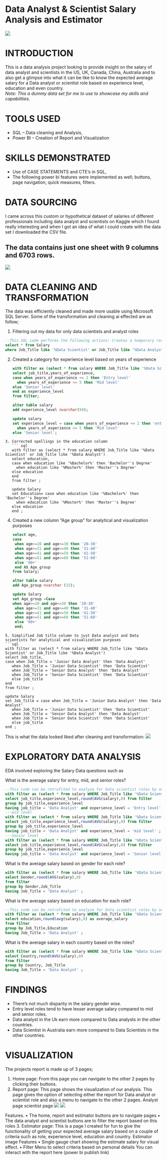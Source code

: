 # Data Analyst & Scientist Salary Analysis and Estimator
![](Home.jpg)

# INTRODUCTION
This is a data analysis project looking to provide insight on the salary of data analyst and scientists in the US, UK, Canada, China, Australia and to also get a glimpse into what it can be like to know the expected average salary for a Data analyst or scientist role based on experience level, education and even country.  
_Note: This a dummy data set for me to use to showcase my skills and capabilities._
# TOOLS USED
- SQL – Data cleaning and Analysis,
- Power BI – Creation of Report and Visualization 

# SKILLS DEMONSTRATED
- Use of CASE STATEMENTS and CTE’s in SQL,
- The following power bi features were implemented as well; buttons, page navigation, quick measures, filters.

# DATA SOURCING
I came across this custom or hypothetical dataset of salaries of different professionals including data analyst and scientists on Kaggle which I found really interesting and when I got an idea of what I could create with the data set I downloaded the CSV file. 
## The data contains just one sheet with 9 columns and 6703 rows.
![](Data_sourcing.PNG)

# DATA CLEANING AND TRANSFORMATION
 The data was efficiently cleaned and made more usable using Microsoft SQL Server. Some of the transformation and cleaning ai effected are as follow;
1. Filtering out my data for only data scientists and analyst roles
  ```sql
--This SQL code performs the following actions: Creates a temporary result set named "filter" containing rows from the "salary" table where the "Job_Title" column contains "Data Scientist" or "Data Analyst".
select * from Salary
where Job_Title like '%Data Scientist' or Job_Title like '%Data Analyst'
```
2. Created a category for experience level based on years of experience
   ```sql
   with filter as (select * from salary WHERE Job_Title like '%Data Scientist' or Job_Title like '%Data Analyst')
   select job_title,years_of_experience,
   case when years_of_experience <= 2 then 'Entry level'
     when years_of_experience <= 5 then 'Mid level'
   else 'Senior level'
   end as experience_level
   from filter;

   alter table salary
   add experience_level nvarchar(50);

   update salary
   set experience_level = case when years_of_experience <= 2 then 'entry level'
     when years_of_experience <= 5 then 'Mid level'
   else 'Senior level';
```   
3. Corrected spellings in the education column
   ``` sql
   with filter as (select * from salary WHERE Job_Title like '%Data Scientist' or Job_Title like '%Data Analyst')
   select education,
   case when education like '%Bachelor%' then 'Bachelor''s Degree'
     when education like '%Master%' then 'Master''s Degree'
   else education
   end
   from filter ;

   update Salary
   set Education= case when education like '%Bachelor%' then 'Bachelor''s Degree'
     when education like '%Master%' then 'Master''s Degree'
   else education
   end ;
```
4. Created a new column “Age group” for analytical and visualization purposes
   ```sql
   select age,
   case
    when age>=20 and age<=30 then '20-30'
	when age>=31 and age<=40 then '31-40'
	when age>=41 and age<=50 then '41-50'
	when age>=51 and age<=60 then '51-60'
	else '60+'
	end AS Age_group
   from Salary;

   alter table salary
   add Age_group nvarchar (15);

   update Salary
   set Age_group =Case 
   when age>=20 and age<=30 then '20-30'
	when age>=31 and age<=40 then '31-40'
	when age>=41 and age<=50 then '41-50'
	when age>=51 and age<=60 then '51-60'
	else '60+'
	end;
  ```
5. Simplified Job title column to just Data analyst and Data scientists for analytical and visualization purposes
```sql
with filter as (select * from salary WHERE Job_Title like '%Data Scientist' or Job_Title like '%Data Analyst')
select Job_title,
case when Job_Title = 'Junior Data Analyst' then 'Data Analyst'
     when Job_Title = 'Junior Data Scientist' then 'Data Scientist'
	 when Job_Title = 'Senior Data Analyst' then 'Data Analyst'
	 when Job_Title = 'Senior Data Scientist' then 'Data Scientist'
	 else job_title
end 
from filter ;

update Salary
set Job_Title = case when Job_Title = 'Junior Data Analyst' then 'Data Analyst'
     when Job_Title = 'Junior Data Scientist' then 'Data Scientist'
	 when Job_Title = 'Senior Data Analyst' then 'Data Analyst'
	 when Job_Title = 'Senior Data Scientist' then 'Data Scientist'
	 else job_title
end ;
```
This is what the data looked liked after cleaning and transformation:
![](Data_after_cleaning.png)

# EXPLORATORY DATA ANALYSIS
EDA involved exploring the Salary Data questions such as

What is the average salary for entry, mid, and senior roles?
```sql
--This code can be retrofited to analyze for Data scientist roles by switching Data Analyst with Data Scientist in the Having clause.
with filter as (select * from salary WHERE Job_Title like '%Data Scientist' or Job_Title like '%Data Analyst')
select job_title,experience_level,round(AVG(salary),0) from filter
group by job_title,experience_level
having job_title = 'Data Analyst' and experience_level = 'Entry level' ;
---mid level
with filter as (select * from salary WHERE Job_Title like '%Data Scientist' or Job_Title like '%Data Analyst')
select job_title,experience_level,round(AVG(salary),0) from filter
group by job_title,experience_level
having job_title = 'Data Analyst' and experience_level = 'mid level' ;
---Senior level
with filter as (select * from salary WHERE Job_Title like '%Data Scientist' or Job_Title like '%Data Analyst')
select job_title,experience_level,round(AVG(salary),0) from filter
group by job_title,experience_level
having job_title = 'Data Analyst' and experience_level = 'Senior level' ;
```
What is the average salary based on gender for each role?
```sql
with filter as (select * from salary WHERE Job_Title like '%Data Scientist' or Job_Title like '%Data Analyst')
select Gender,round(AVG(salary),0)
from filter
group by Gender,Job_Title
having Job_Title = 'Data Analyst' ;
```
What is the average salary based on education for each role?
```sql
--This code can be retrofited to analyze for Data scientist roles by switching Data Analyst with Data Scientist in the Having clause.
with filter as (select * from salary WHERE Job_Title like '%Data Scientist' or Job_Title like '%Data Analyst')
select education,round(avg(salary),0) as average_salary
from filter
group by Job_Title,Education 
having Job_Title = 'Data Analyst' ;
```
What is the average salary in each country based on the roles?
``` sql
with filter as (select * from salary WHERE Job_Title like '%Data Scientist' or Job_Title like '%Data Analyst')
select Country,round(AVG(salary),0)
from filter
group by Country, Job_Title
having Job_Title = 'Data Analyst' ;
```

# FINDINGS
- There’s not much disparity in the salary gender wise.
- Entry level roles tend to have lesser average salary compared to mid and senior roles.
- Data analyst in the Uk earn more compared to Data analysts in the other countries.
- Data Scientist in Australia earn more compared to Data Scientists in the other countries.

# VISUALIZATION
The projects report is made up of 3 pages;
1.	Home page: From this page you can navigate to the other 2 pages by clicking their buttons.
2.	Report page: This page shows the visualization of our analysis. This page gives the option of selecting either the report for Data analyst or scientist role and also a menu to navigate to the other 2 pages.
Analyst page                                                                       scientist page
![](Dashboard_analyst.PNG)                                                         ![](Dashboard_scientist.PNG)

Features.
•	The home, report and estimator buttons are to navigate pages
•	The data analyst and scientist buttons are to filter the report based on this roles
3.	Estimator page: This is a page I created for fun to give the functionality of getting your expected average salary based on a couple of criteria such as role, experience level, education and country.
Estimator image
Features
•	Single gauge chart showing the estimate salary for visual effect.
•	Filter Menu to select criteria based on personal details
  You can interact with the report here (power bi publish link)




